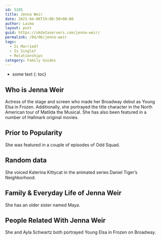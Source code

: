```yaml
---
id: 5105
title: Jenna Weir
date: 2021-04-06T19:00:50+00:00
author: Laima
layout: post
guid: https://ukdataservers.com/jenna-weir/
permalink: /04/06/jenna-weir
tags:
  - Is Married?
  - Is Single?
  - Relationships
category: Family Guides
---
```


* some text
{: toc}


## Who is Jenna Weir
                  
                  
                  
Actress of the stage and screen who made her Broadway debut as Young Elsa in Frozen. Additionally, she portrayed the title character in the North American tour of Matilda the Musical. She has also been featured in a number of Hallmark original movies. 
                  
              
            
              
            
                
                
                
## Prior to Popularity
                  
                  
                  
She was featured in a couple of episodes of Odd Squad.
                  
              
            
              
            
                
                
                
## Random data
                  
                  
                  
She voiced Katerina Kittycat in the animated series Daniel Tiger&#8217;s Neighborhood.
                  
              
            
              
            
                
                
                
## Family & Everyday Life of Jenna Weir
                  
                  
                  
She has an older sister named Maya.
                  
              
            
              
            
                
                
                
## People Related With Jenna Weir
                  
                  
                  
She and Ayla Schwartz both portrayed Young Elsa in Frozen on Broadway.
                  
              
            
              
            
                
              
            
              
              
            
            
              
            
          
          
          